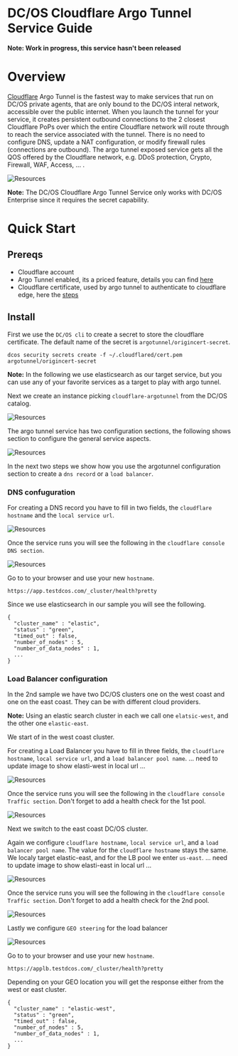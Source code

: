# DC/OS Cloudflare Argo Tunnel Service Guide

**Note: Work in progress, this service hasn't been released**

# Overview

[Cloudflare](https://www.cloudflare.com/) Argo Tunnel is the fastest way to make services that run on DC/OS private agents, that are only bound to the DC/OS interal network, accessible over the public internet. When you launch the tunnel for your service, it creates persistent outbound connections to the 2 closest Cloudflare PoPs over which the entire Cloudflare network will route through to reach the service associated with the tunnel. There is no need to configure DNS, update a NAT configuration, or modify firewall rules (connections are outbound). The argo tunnel exposed service gets all the QOS offered by the Cloudflare network, e.g. DDoS protection, Crypto, Firewall, WAF, Access, ... .

![Resources](img/over01.png)

**Note:** The DC/OS Cloudflare Argo Tunnel Service only works with DC/OS Enterprise since it requires the secret capability.


# Quick Start

## Prereqs

* Cloudflare account
* Argo Tunnel enabled, its a priced feature, details you can find [here](https://www.cloudflare.com/plans/)
* Cloudflare certificate, used by argo tunnel to authenticate to cloudflare edge, here the [steps](https://developers.cloudflare.com/argo-tunnel/quickstart/)


## Install

First we use the `DC/OS cli` to create a secret to store the cloudflare certificate. The default name of the secret is `argotunnel/origincert-secret`.
```
dcos security secrets create -f ~/.cloudflared/cert.pem argotunnel/origincert-secret
```

**Note:** In the following we use elasticsearch as our target service, but you can use any of your favorite services as a target to play with argo tunnel.

Next we create an instance picking `cloudflare-argotunnel` from the DC/OS catalog.

![Resources](img/inst01.png)

The argo tunnel service has two configuration sections, the following shows section to configure the general service aspects.

![Resources](img/dns01.png)

In the next two steps we show how you use the argotunnel configuration section to create a `dns record` or a `load balancer`.

### DNS confuguration

For creating a DNS record you have to fill in two fields, the `cloudflare hostname` and the `local service url`.

![Resources](img/dns02.png)

Once the service runs you will see the following in the `cloudflare console DNS section`.

![Resources](img/dns03.png)

Go to to your browser and use your new `hostname`.
```
https://app.testdcos.com/_cluster/health?pretty
```

Since we use elasticsearch in our sample you will see the following.
```
{
  "cluster_name" : "elastic",
  "status" : "green",
  "timed_out" : false,
  "number_of_nodes" : 5,
  "number_of_data_nodes" : 1,
  ...
}
```

### Load Balancer configuration

In the 2nd sample we have two DC/OS clusters one on the west coast and one on the east coast. They can be with different cloud providers.

**Note:** Using an elastic search cluster in each we call one `elatsic-west`, and the other one `elastic-east`.

We start of in the west coast cluster.

For creating a Load Balancer you have to fill in three fields, the `cloudflare hostname`, `local service url`, and a `load balancer pool name`. ... need to update image to show elasti-west in local url ...

![Resources](img/lb01.png)

Once the service runs you will see the following in the `cloudflare console Traffic section`. Don't forget to add a health check for the 1st pool.

![Resources](img/lb02.png)

Next we switch to the east coast DC/OS cluster.

Again we configure `cloudflare hostname`, `local service url`, and a `load balancer pool name`. The value for the `cloudflare hostname` stays the same. We localy target elastic-east, and for the LB pool we enter `us-east`. ... need to update image to show elasti-east in local url ...

![Resources](img/lb03.png)

Once the service runs you will see the following in the `cloudflare console Traffic section`. Don't forget to add a health check for the 2nd pool.

![Resources](img/lb04.png)

Lastly we configure `GEO steering` for the load balancer

![Resources](img/lb05.png)

Go to to your browser and use your new `hostname`.
```
https://applb.testdcos.com/_cluster/health?pretty
```

Depending on your GEO location you will get the response either from the west or east cluster.
```
{
  "cluster_name" : "elastic-west",
  "status" : "green",
  "timed_out" : false,
  "number_of_nodes" : 5,
  "number_of_data_nodes" : 1,
  ...
}
```
